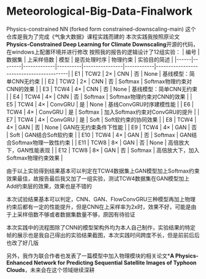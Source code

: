 # Meteorological-Big-Data-Finalwork
Physics-constrained NN (forked form constrained-downscaling-main)
这个仓库是我为了完成《气象大数据》课程实践而建的
本次实践我按照原论文**Physics-Constrained Deep Learning for Climate Downscaling**开源的代码，在windows上配置环境并进行修改
按照我的报告的逻辑设计了12组实验：
| 编号 | 数据集 | 上采样倍数 | 模型     | 是否处理时序 | 物理约束   | 实验目的简述                             |
|------|--------|-------------|----------|----------------|------------|------------------------------------------|
| E1   | TCW2   | 2×          | CNN      | 否             | None       | 基线模型：简单CNN无约束                 |
| E2   | TCW2   | 2×          | CNN      | 否             | Softmax    | Softmax物理约束对CNN的效果              |
| E3   | TCW4   | 4×          | CNN      | 否             | None       | 基线模型：简单CNN无约束                 |
| E4   | TCW4   | 4×          | CNN      | 否             | Softmax    | Softmax物理约束对CNN的效果              |
| E5   | TCW4   | 4×          | ConvGRU  | 是             | None       | 基线ConvGRU时序建模性能                 |
| E6   | TCW4   | 4×          | ConvGRU  | 是             | Softmax    | 加入Softmax约束对ConvGRU的提升          |
| E7   | TCW4   | 4×          | ConvGRU  | 是             | Soft       | Soft软约束的协同效果                    |
| E8   | TCW4   | 4×          | GAN      | 否             | None       | GAN在无约束条件下性能                   |
| E9   | TCW4   | 4×          | GAN      | 否             | Soft       | GAN结合Soft软约束                       |
| E10  | TCW4   | 4×          | GAN      | 否             | Softmax    | GAN结合Softmax物理一致性约束           |
| E11  | TCW8   | 8×          | GAN      | 否             | None       | 高倍放大下，GAN性能表现                 |
| E12  | TCW8   | 8×          | GAN      | 否             | Softmax    | 高倍放大下，加入Softmax物理约束效果     |

由于以上实验得到结果基本可以判定在TCW4数据集上GAN模型加上Softmax约束效果最佳，故报告最后我又加了一组实验，测试TCW4数据集在GAN模型加上Add约束层的效果，效果也是不错的

本次试验结果基本可以判定，CNN、GAN、FlowConvGRU三种模型再加上物理约束后都有一定的性能提升，但是CNN在上采样率为2x时，效果不好，可能是由于上采样倍数不够或者数据集数量不够，原因有待验证

本次实践中的流程图除了CNN的模型架构外均为本人自己制作，实验结果的特定帧的展示也是我自己得出的实验结果截图，本次实践时间跨度不长，但是前前后后也改了好几版

另外，我作为联合作者也发表了一篇模型中加入物理模块的相关论文***A Physics-Enhanced Network for Predicting Sequential Satellite Images of Typhoon Clouds**，未来会在这个领域继续深耕
